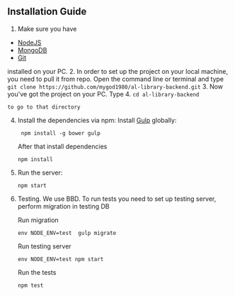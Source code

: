 

## Installation Guide

1. Make sure you have 
 - [NodeJS](https://nodejs.org/) 
 - [MongoDB](https://www.mongodb.org/)
 - [Git](https://git-scm.com/)
 
 installed on your PC.
2. In order to set up the project on your local machine, you need to pull it from repo.  Open the command line or terminal and type
    ```
    git clone https://github.com/mygod1980/al-library-backend.git
    ```
3. Now you've got the project on your PC. Type 
4. 
    ```
    cd al-library-backend
    ```
    
    to go to that directory
4. Install the dependencies via npm:
 Install [Gulp](http://gulpjs.com/) globally:

		npm install -g bower gulp
			
 	After that install  dependencies
    
    ```
    npm install
    ```
    
    
5. Run the server:

    ```
    npm start
    ```
 
6. Testing. We use BBD. To run tests you need to set up testing server, perform migration in testing DB

    Run migration
    
    ```
    env NODE_ENV=test  gulp migrate

    ```
    
    Run testing server
    
    ```
    env NODE_ENV=test npm start
    ```
    Run the tests
    ```
    npm test
    ```